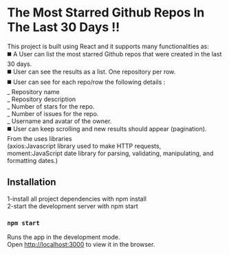 # The Most Starred Github Repos In The Last 30 Days !!

This project is built using React and it supports many functionalities as:  
◼️ A User can list the most starred Github repos that were created in the last 30 days.  
◼️ User can see the results as a list. One repository per row.  
◼️ User can see for each repo/row the following details :  
_ Repository name  
_ Repository description  
_ Number of stars for the repo.  
_ Number of issues for the repo.  
_ Username and avatar of the owner.  
◼️ User can keep scrolling and new results should appear (pagination).  
From the uses libraries   
(axios:Javascript library used to make HTTP requests,  
moment:JavaScript date library for parsing, validating, manipulating, and formatting dates.)

## Installation

1-install all project dependencies with npm install  
2-start the development server with npm start  

### `npm start`

Runs the app in the development mode.\
Open [http://localhost:3000](http://localhost:3000) to view it in the browser.
